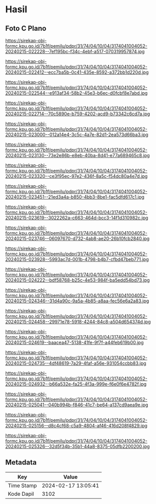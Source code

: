 # Hasil

## Foto C Plano

https://sirekap-obj-formc.kpu.go.id/7b1f/pemilu/pdpr/31/74/04/10/04/3174041004052-20240215-022228--7ef195bc-f34c-4ebf-a517-070319957874.jpg

https://sirekap-obj-formc.kpu.go.id/7b1f/pemilu/pdpr/31/74/04/10/04/3174041004052-20240215-022412--ecc7ba5b-0c41-435e-8592-a372bb1d220d.jpg

https://sirekap-obj-formc.kpu.go.id/7b1f/pemilu/pdpr/31/74/04/10/04/3174041004052-20240215-022544--e913af34-58b2-45e3-b6ec-d0fcbf8e7abd.jpg

https://sirekap-obj-formc.kpu.go.id/7b1f/pemilu/pdpr/31/74/04/10/04/3174041004052-20240215-022714--70c5890e-b759-4202-acd9-b73342c6cd7a.jpg

https://sirekap-obj-formc.kpu.go.id/7b1f/pemilu/pdpr/31/74/04/10/04/3174041004052-20240215-023000--012a14e4-3c5c-4a7e-82d1-2ea573d66ba3.jpg

https://sirekap-obj-formc.kpu.go.id/7b1f/pemilu/pdpr/31/74/04/10/04/3174041004052-20240215-023130--73e2e86b-e8eb-40ba-8d41-e77a689465c8.jpg

https://sirekap-obj-formc.kpu.go.id/7b1f/pemilu/pdpr/31/74/04/10/04/3174041004052-20240215-023320--ce3f95ec-97e2-436f-8a5c-f54dc80a4e7d.jpg

https://sirekap-obj-formc.kpu.go.id/7b1f/pemilu/pdpr/31/74/04/10/04/3174041004052-20240215-023451--21ed3a4a-b850-4bb3-8be1-fac5dfd617c1.jpg

https://sirekap-obj-formc.kpu.go.id/7b1f/pemilu/pdpr/31/74/04/10/04/3174041004052-20240215-023619--3022262a-c663-464d-bcc3-14f1d310982c.jpg

https://sirekap-obj-formc.kpu.go.id/7b1f/pemilu/pdpr/31/74/04/10/04/3174041004052-20240215-023746--06097670-d732-4ab8-ae20-26b10fcb2840.jpg

https://sirekap-obj-formc.kpu.go.id/7b1f/pemilu/pdpr/31/74/04/10/04/3174041004052-20240215-023928--5993ac7d-001b-4798-b4b7-cfbd47beb771.jpg

https://sirekap-obj-formc.kpu.go.id/7b1f/pemilu/pdpr/31/74/04/10/04/3174041004052-20240215-024222--bdf58768-b25c-4e53-984f-ba5edd54bd73.jpg

https://sirekap-obj-formc.kpu.go.id/7b1f/pemilu/pdpr/31/74/04/10/04/3174041004052-20240215-024346--31d4a90c-9a5a-4b85-a8aa-fec56e6a2a83.jpg

https://sirekap-obj-formc.kpu.go.id/7b1f/pemilu/pdpr/31/74/04/10/04/3174041004052-20240215-024458--29971e78-5918-4244-84c8-a504d654374d.jpg

https://sirekap-obj-formc.kpu.go.id/7b1f/pemilu/pdpr/31/74/04/10/04/3174041004052-20240215-024619--baacea47-5138-41fe-9f7f-a44feb619b00.jpg

https://sirekap-obj-formc.kpu.go.id/7b1f/pemilu/pdpr/31/74/04/10/04/3174041004052-20240215-024735--4df48619-7a29-4faf-a56e-931054ccbb83.jpg

https://sirekap-obj-formc.kpu.go.id/7b1f/pemilu/pdpr/31/74/04/10/04/3174041004052-20240215-024932--b66a532e-fa25-4f3a-999e-f6e0f6e4782f.jpg

https://sirekap-obj-formc.kpu.go.id/7b1f/pemilu/pdpr/31/74/04/10/04/3174041004052-20240215-025041--040b994b-f846-41c7-be64-a137cd9aea9e.jpg

https://sirekap-obj-formc.kpu.go.id/7b1f/pemilu/pdpr/31/74/04/10/04/3174041004052-20240215-025156--d8c4cf68-c5a9-4804-af46-416d208f4829.jpg

https://sirekap-obj-formc.kpu.go.id/7b1f/pemilu/pdpr/31/74/04/10/04/3174041004052-20240215-025326--32d5f34b-35b1-44a8-8375-05dfb2200200.jpg


## Metadata

| Key        | Value               |
| ---------- | ------------------- |
| Time Stamp | 2024-02-17 13:05:41 |
| Kode Dapil | 3102                |



